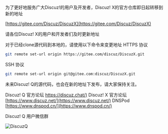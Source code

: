 为了更好地服务广大Discuz!的用户及开发者，Discuz! X的官方仓库即日起转移到新的地址

[https://gitee.com/Discuz/DiscuzX](https://gitee.com/Discuz/DiscuzX)

请各位Discuz! X的用户和开发者们及时更新地址

对于已经clone源代码到本地的，请使用以下命令来变更地址
HTTPS 协议
```bash
git remote set-url origin https://gitee.com/discuz/DiscuzX.git
```

SSH 协议
```bash
git remote set-url origin git@gitee.com:discuz/DiscuzX.git
```
未来Discuz! Q的源代码，也会在新的地址下发布，请大家保持关注。

Discuz! Q 官方论坛 [https://discuz.chat/)](https://discuz.chat/)
Discuz! X 官方论坛 [https://www.discuz.net/](https://www.discuz.net/)
DNSPod [https://www.dnspod.cn/](https://www.dnspod.cn/)

Discuz! Q 用户微信群

![DiscuzQ](https://gitee.com/ComsenzDiscuz/DiscuzX/raw/master/discuzq.jpg)